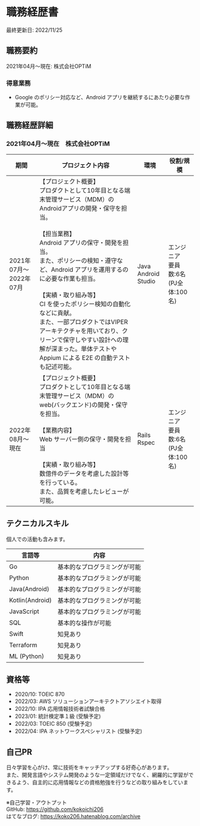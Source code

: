 # 職務経歴書

最終更新日: 2022/11/25

## 職務要約

2021年04月～現在: 株式会社OPTiM

### 得意業務

- Google のポリシー対応など、Android アプリを継続するにあたり必要な作業が可能。

## 職務経歴詳細

### 2021年04月～現在　株式会社OPTiM

|期間|プロジェクト内容|環境|役割/規模|
|---|---|---|---|
|2021年07月～2022年07月|【プロジェクト概要】<br />プロダクトとして10年目となる端末管理サービス（MDM）のAndroidアプリの開発・保守を担当。<br /><br />【担当業務】<br />Android アプリの保守・開発を担当。<br />また、ポリシーの検知・遵守など、Android アプリを運用するのに必要な作業も担当。<br /><br />【実績・取り組み等】<br />CI を使ったポリシー検知の自動化などに貢献。<br />また、一部プロダクトではVIPERアーキテクチャを用いており、クリーンで保守しやすい設計への理解が深まった。単体テストや Appium による E2E の自動テストも記述可能。|Java<br />Android Studio|エンジニア<br />要員数:6名<br />(PJ全体:100名)|
|2022年08月～現在|【プロジェクト概要】<br />プロダクトとして10年目となる端末管理サービス（MDM）の web(バックエンド)の開発・保守を担当。<br /><br />【業務内容】<br />Web サーバー側の保守・開発を担当<br /><br />【実績・取り組み等】<br />数億件のデータを考慮した設計等を行っている。<br />また、品質を考慮したレビューが可能。<br />|Rails<br />Rspec|エンジニア<br />要員数:6名<br />(PJ全体:100名)|

## テクニカルスキル

個人での活動も含みます。

|言語等|内容|
|---|---|
|Go|基本的なプログラミングが可能|
|Python|基本的なプログラミングが可能|
|Java(Android)|基本的なプログラミングが可能|
|Kotlin(Android)|基本的なプログラミングが可能|
|JavaScript|基本的なプログラミングが可能|
|SQL|基本的な操作が可能|
|Swift|知見あり|
|Terraform|知見あり|
|ML (Python)|知見あり|

## 資格等

- 2020/10: TOEIC 870
- 2022/03: AWS ソリューションアーキテクトアソシエイト取得
- 2022/10: IPA 応用情報技術者試験合格
- 2023/01: 統計検定準１級 (受験予定)
- 2022/03: TOEIC 850 (受験予定)
- 2022/04: IPA ネットワークスペシャリスト (受験予定)

## 自己PR

日々学習を心がけ、常に技術をキャッチアップする好奇心があります。  
また、開発言語やシステム開発のような一定領域だけでなく、網羅的に学習ができるよう、自主的に応用情報などの資格勉強を行うなどの取り組みをしています。

※自己学習・アウトプット  
GitHub: https://github.com/kokoichi206  
はてなブログ: https://koko206.hatenablog.com/archive  
